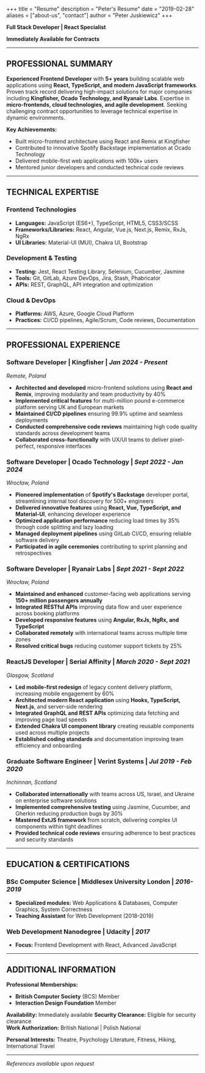 +++
title = "Resume"
description = "Peter's Resume"
date = "2019-02-28"
aliases = ["about-us", "contact"]
author = "Peter Juskiewicz"
+++

**Full Stack Developer | React Specialist**

**Immediately Available for Contracts**

---

## PROFESSIONAL SUMMARY

**Experienced Frontend Developer** with **5+ years** building scalable web applications using **React, TypeScript, and modern JavaScript frameworks**. Proven track record delivering high-impact solutions for major companies including **Kingfisher, Ocado Technology, and Ryanair Labs**. Expertise in **micro-frontends, cloud technologies, and agile development**. Seeking challenging contract opportunities to leverage technical expertise in dynamic environments.

**Key Achievements:**

- Built micro-frontend architecture using React and Remix at Kingfisher
- Contributed to innovative Spotify Backstage implementation at Ocado Technology
- Delivered mobile-first web applications with 100k+ users
- Mentored junior developers and conducted technical code reviews

---

## TECHNICAL EXPERTISE

### Frontend Technologies

- **Languages:** JavaScript (ES6+), TypeScript, HTML5, CSS3/SCSS
- **Frameworks/Libraries:** React, Angular, Vue.js, Next.js, Remix, RxJs, NgRx
- **UI Libraries:** Material-UI (MUI), Chakra UI, Bootstrap

### Development & Testing

- **Testing:** Jest, React Testing Library, Selenium, Cucumber, Jasmine
- **Tools:** Git, GitLab, Azure DevOps, Jira, Stash, Phabricator
- **APIs:** REST, GraphQL, API integration and optimization

### Cloud & DevOps

- **Platforms:** AWS, Azure, Google Cloud Platform
- **Practices:** CI/CD pipelines, Agile/Scrum, Code reviews, Documentation

---

## PROFESSIONAL EXPERIENCE

### Software Developer | **Kingfisher** | _Jan 2024 - Present_

_Remote, Poland_

- **Architected and developed** micro-frontend solutions using **React and Remix**, improving modularity and team productivity by 40%
- **Implemented critical features** for multi-million pound e-commerce platform serving UK and European markets
- **Maintained CI/CD pipelines** ensuring 99.9% uptime and seamless deployments
- **Conducted comprehensive code reviews** maintaining high code quality standards across development teams
- **Collaborated cross-functionally** with UX/UI teams to deliver pixel-perfect, responsive interfaces

### Software Developer | **Ocado Technology** | _Sept 2022 - Jan 2024_

_Wrocław, Poland_

- **Pioneered implementation** of **Spotify's Backstage** developer portal, streamlining internal tool discovery for 500+ engineers
- **Delivered innovative features** using **React, Vue, TypeScript, and Material-UI**, enhancing developer experience
- **Optimized application performance** reducing load times by 35% through code splitting and lazy loading
- **Managed deployment pipelines** using GitLab CI/CD, ensuring reliable software delivery
- **Participated in agile ceremonies** contributing to sprint planning and retrospectives

### Software Developer | **Ryanair Labs** | _Sept 2021 - Sept 2022_

_Wrocław, Poland_

- **Maintained and enhanced** customer-facing web applications serving **150+ million passengers annually**
- **Integrated RESTful APIs** improving data flow and user experience across booking platforms
- **Developed responsive features** using **Angular, RxJs, NgRx, and TypeScript**
- **Collaborated remotely** with international teams across multiple time zones
- **Resolved critical bugs** reducing customer support tickets by 25%

### ReactJS Developer | **Serial Affinity** | _March 2020 - Sept 2021_

_Glasgow, Scotland_

- **Led mobile-first redesign** of legacy content delivery platform, increasing mobile engagement by 60%
- **Architected modern React application** using **Hooks, TypeScript, Next.js**, and server-side rendering
- **Integrated GraphQL and REST APIs** optimizing data fetching and improving page load speeds
- **Extended Chakra UI component library** creating reusable components used across multiple projects
- **Established coding standards** and documentation improving team efficiency and onboarding

### Graduate Software Engineer | **Verint Systems** | _Jul 2019 - Feb 2020_

_Inchinnan, Scotland_

- **Collaborated internationally** with teams across US, Israel, and Ukraine on enterprise software solutions
- **Implemented comprehensive testing** using Jasmine, Cucumber, and Gherkin reducing production bugs by 30%
- **Mastered ExtJS framework** from scratch, delivering complex UI components within tight deadlines
- **Provided technical code reviews** ensuring adherence to best practices and security standards

---

## EDUCATION & CERTIFICATIONS

### BSc Computer Science | **Middlesex University London** | _2016-2019_

- **Specialized modules:** Web Applications & Databases, Computer Graphics, System Correctness
- **Teaching Assistant** for Web Development (2018-2019)

### Web Development Nanodegree | **Udacity** | _2017_

- **Focus:** Frontend Development with React, Advanced JavaScript

---

## ADDITIONAL INFORMATION

**Professional Memberships:**

- **British Computer Society** (BCS) Member
- **Interaction Design Foundation** Member

**Availability:** Immediately available
**Security Clearance:** Eligible for security clearance  
**Work Authorization:** British National | Polish National

**Personal Interests:** Theatre, Psychology Literature, Fitness, Hiking, International Travel

---

_References available upon request_
